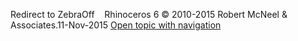 ---
---

Redirect to ZebraOff&#160;
&#160;
Rhinoceros 6 © 2010-2015 Robert McNeel &amp; Associates.11-Nov-2015
 [Open topic with navigation](zebraoff.html) 

